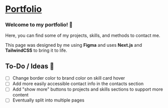 # [Portfolio](https://krumb.it/)

### Welcome to my portfolio! 👋

Here, you can find some of my projects, skills, and methods to contact me.

This page was designed by me using **Figma** and uses **Next.js** and **TailwindCSS** to bring it to life.

## To-Do / Ideas 📝
- [ ] Change border color to brand color on skill card hover
- [ ] Add more easily accessible contact info in the contacts section
- [ ] Add "show more" buttons to projects and skills sections to support more content
- [ ] Eventually split into multiple pages